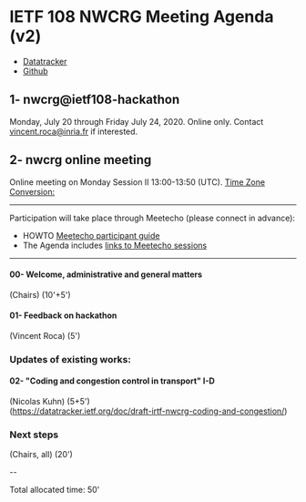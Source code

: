 # IETF 108 NWCRG Meeting Agenda (v2)

* [Datatracker](https://datatracker.ietf.org/rg/nwcrg/) 
* [Github](https://github.com/irtf-nwcrg/rg-materials/)


## 1- nwcrg@ietf108-hackathon

Monday, July 20 through Friday July 24, 2020. Online only.
Contact vincent.roca@inria.fr if interested.

## 2- nwcrg online meeting

Online meeting on Monday Session II 13:00-13:50 (UTC).
[Time Zone Conversion:](https://www.timeanddate.com/worldclock/fixedtime.html?iso=20200727T13&p1=1440&am=50)

------------------

Participation will take place through Meetecho (please connect in advance):
- HOWTO [Meetecho participant guide](https://www.ietf.org/how/meetings/108/session-participant-guide/)
- The Agenda includes [links to Meetecho sessions](https://datatracker.ietf.org/meeting/108/agenda)

------------------

#### 00- Welcome, administrative and general matters
(Chairs) (10'+5')

#### 01- Feedback on hackathon 
(Vincent Roca) (5')

### Updates of existing works:    

#### 02- "Coding and congestion control in transport" I-D
(Nicolas Kuhn) (5+5')     
(https://datatracker.ietf.org/doc/draft-irtf-nwcrg-coding-and-congestion/)


### Next steps
(Chairs, all) (20')


--    

Total allocated time: 50'

